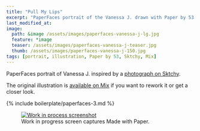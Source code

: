 ```yaml
---
title: "Pull My Lips"
excerpt: "PaperFaces portrait of the Vanessa J. drawn with Paper by 53 on an iPad."
last_modified_at: 
image: 
  path: &image /assets/images/paperfaces-vanessa-j-lg.jpg 
  feature: *image
  teaser: /assets/images/paperfaces-vanessa-j-teaser.jpg
  thumb: /assets/images/paperfaces-vanessa-j-150.jpg
tags: [portrait, illustration, Paper by 53, Sktchy, Mix]
---
```


PaperFaces portrait of Vanessa J. inspired by a [photograph on Sktchy](http://sktchy.com/FxLxqH).

The original illustration is [available on Mix](https://mix.fiftythree.com/11098-Michael-Rose/1420093) if you want to rework it or get a closer look.

{% include boilerplate/paperfaces-3.md %}

<figure>
  <a href="{{ site.url }}/assets/images/paperfaces-vanessa-j-process-1-lg.jpg"><img src="{{ site.url }}/assets/images/paperfaces-vanessa-j-process-1-900.jpg" alt="Work in process screenshot"></a>
  <figcaption>Work in progress screen captures Made with Paper.</figcaption>
</figure>
